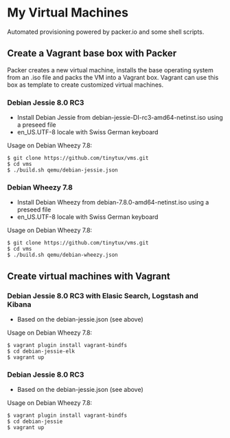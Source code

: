 My Virtual Machines 
===================

Automated provisioning powered by packer.io and some shell scripts.

## Create a Vagrant base box with Packer

Packer creates a new virtual machine, installs the base operating system from an .iso file
and packs the VM into a Vagrant box. Vagrant can use this box as template to create customized
virtual machines.

### Debian Jessie 8.0 RC3

- Install Debian Jessie from debian-jessie-DI-rc3-amd64-netinst.iso using a preseed file
- en_US.UTF-8 locale with Swiss German keyboard

Usage on Debian Wheezy 7.8:

    $ git clone https://github.com/tinytux/vms.git
    $ cd vms
    $ ./build.sh qemu/debian-jessie.json

### Debian Wheezy 7.8

- Install Debian Wheezy from debian-7.8.0-amd64-netinst.iso using a preseed file
- en_US.UTF-8 locale with Swiss German keyboard

Usage on Debian Wheezy 7.8:

    $ git clone https://github.com/tinytux/vms.git
    $ cd vms
    $ ./build.sh qemu/debian-wheezy.json



## Create virtual machines with Vagrant


### Debian Jessie 8.0 RC3 with Elasic Search, Logstash and Kibana

 - Based on the debian-jessie.json (see above)

Usage on Debian Wheezy 7.8:
    
    $ vagrant plugin install vagrant-bindfs
    $ cd debian-jessie-elk 
    $ vagrant up


### Debian Jessie 8.0 RC3

 - Based on the debian-jessie.json (see above)

Usage on Debian Wheezy 7.8:

    $ vagrant plugin install vagrant-bindfs
    $ cd debian-jessie 
    $ vagrant up


